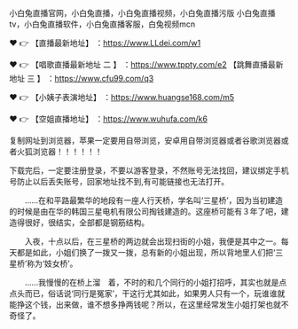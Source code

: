 小白兔直播官网，小白兔直播，小白兔直播视频，小白兔直播污版
小白兔直播tv，小白兔直播软件，小白兔直播客服，白兔视频mcn

❤️ 👉 【直播最新地址】 ：https://www.LLdei.com/w1

❤️ 👉 【唱歌直播最新地址 二 】 ：https://www.tppty.com/e2   【跳舞直播最新地址  三 】 ：https://www.cfu99.com/q3

❤️ 👉 【小姨子表演地址】 ：https://www.huangse168.com/m5

❤️ 👉 【空姐直播地址】 ：https://www.wuhufa.com/k6

复制网址到浏览器，苹果一定要用自带浏览，安卓用自带浏览器或者谷歌浏览器或者火狐浏览器！！！！！！

下载完后，一定要注册登录，不要以游客登录，不然账号无法找回，建议绑定手机号防止以后丢失账号，回家地址找不到,有可能链接也无法打开。

　　……在和平路最繁华的地段有一座人行天桥，学名叫‘三星桥’，因为当初建造的时候是由在华的韩国三星电机有限公司掏钱建造的。这座桥可能有３年了吧，建造得很好，很结实，全部都是钢筋结构。　

　　入夜，十点以后，在三星桥的两边就会出现扫街的小姐，我便是其中之一。每天都是如此，小姐们换了一拨又一拨，总有新的小姐出现，所以背地里人们把‘三星桥’称为‘妓女桥’。　

　　……我慢慢的在桥上溜　着，不时的和几个同行的小姐打招呼，其实也就是点点头而已，俗话说‘同行是冤家’，干这行尤其如此，如果男人只有一个，玩谁谁就能挣这个钱，出来做，谁不想多挣两钱呢？所以，在这里经常发生小姐打架也就不奇怪了。
